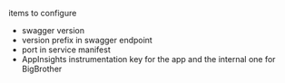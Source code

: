 items to configure

- swagger version
- version prefix in swagger endpoint
- port in service manifest
- AppInsights instrumentation key for the app and the internal one for BigBrother
